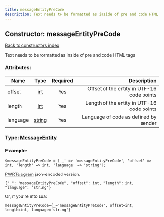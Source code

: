 ```yaml
---
title: messageEntityPreCode
description: Text needs to be formatted as inside of pre and code HTML tags
---
```

## Constructor: messageEntityPreCode  
[Back to constructors index](index.md)



Text needs to be formatted as inside of pre and code HTML tags

### Attributes:

| Name     |    Type       | Required | Description |
|----------|:-------------:|:--------:|------------:|
|offset|[int](../types/int.md) | Yes|Offset of the entity in UTF-16 code points|
|length|[int](../types/int.md) | Yes|Length of the entity in UTF-16 code points|
|language|[string](../types/string.md) | Yes|Language of code as defined by sender|



### Type: [MessageEntity](../types/MessageEntity.md)


### Example:

```
$messageEntityPreCode = ['_' => 'messageEntityPreCode', 'offset' => int, 'length' => int, 'language' => 'string'];
```  

[PWRTelegram](https://pwrtelegram.xyz) json-encoded version:

```
{"_": "messageEntityPreCode", "offset": int, "length": int, "language": "string"}
```


Or, if you're into Lua:  


```
messageEntityPreCode={_='messageEntityPreCode', offset=int, length=int, language='string'}

```


